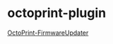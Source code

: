 # octoprint-plugin

[OctoPrint-FirmwareUpdater](https://github.com/OctoPrint/OctoPrint-FirmwareUpdater)
